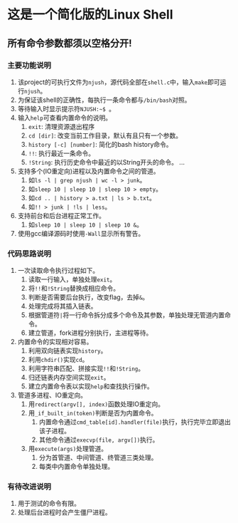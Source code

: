 # 这是一个简化版的Linux Shell
## 所有命令参数都须以空格分开!

### 主要功能说明
1. 该project的可执行文件为`njush`，源代码全部在`shell.c`中，输入`make`即可运行`njush`。
2. 为保证该shell的正确性，每执行一条命令都与`/bin/bash`对照。
3. 等待输入时显示提示符`NJUSH:~$ `。
4. 输入`help`可查看内置命令的说明。
    1. `exit`: 清理资源退出程序
    2. `cd [dir]`: 改变当前工作目录，默认有且只有一个参数。
    3. `history [-c] [number]`: 简化的bash history命令。
    4. `!!`: 执行最近一条命令。
    5. `!String`: 执行历史命令中最近的以String开头的命令。
    ...
5. 支持多个(IO重定向)进程以及内置命令之间的管道。
    1. 如`ls -l | grep njush | wc -l > junk`。
    2. 如`sleep 10 | sleep 10 | sleep 10 > empty`。
    3. 如`cd .. | history > a.txt | ls > b.txt`。
    4. 如`!! > junk | !ls | less`。
6. 支持前台和后台进程正常工作。
    1. 如`sleep 10 | sleep 10 | sleep 10 &`。
7. 使用gcc编译源码时使用`-Wall`显示所有警告。

### 代码思路说明
1. 一次读取命令执行过程如下。
    1. 读取一行输入，单独处理`exit`。
    2. 将`!!`和`!String`替换成相应命令。
    3. 判断是否需要后台执行，改变flag，去掉`&`。
    4. 处理完成将其插入链表。
    5. 根据管道符`|`将一行命令拆分成多个命令及其参数，单独处理无管道内置命令。
    6. 建立管道，fork进程分别执行，主进程等待。
2. 内置命令的实现相对容易。
    1. 利用双向链表实现`history`。
    2. 利用`chdir()`实现`cd`。
    3. 利用字符串匹配、拼接实现`!!`和`!String`。
    4. 归还链表内存空间实现`exit`。
    5. 建立内置命令表以实现`help`和查找执行操作。
3. 管道多进程、IO重定向。
    1. 用`redirect(argv[], index)`函数处理IO重定向。
    2. 用`_if_built_in(token)`判断是否为内置命令。
        1. 内置命令通过`cmd_table[id].handler(file)`执行，执行完毕立即退出该子进程。
        2. 其他命令通过`execvp(file, argv[])`执行。
    3. 用`execute(args)`处理管道。
        1. 分为首管道、中间管道、终管道三类处理。
        2. 每类中内置命令单独处理。

### 有待改进说明
1. 用于测试的命令有限。
2. 处理后台进程时会产生僵尸进程。
